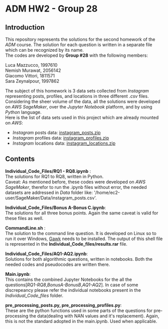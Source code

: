 # ADM HW2 - Group 28

## Introduction
This repository represents the solutions for the second homework of the *ADM* course. The solution for each question is written in a separate file which can be recognized by its name. <br> 
The codes are developed by **Group #28** with the following members:<br>

Luca Mazzucco, 1997610<br>
Nemish Murawat, 2056142<br>
Giacomo Vittori, 1811571<br>
Sara Zeynalpour, 1997862<br>

The subject of this homework is 3 data sets collected from *Instagram* representing posts, profiles, and locations in three different *.csv* files. Considering the sheer volume of the data, all the solutions were developed on *AWS SageMaker*, over the *Jupyter Notebook* platform, and by using *Python* language.<br>
Here is the list of data sets used in this project which are already mounted on *AWS*:
- *Instagram* posts data: [instagram_posts.zip](https://adm2022.s3.amazonaws.com/instagram_posts.zip)
- *Instagram* profiles data: [instagram_profiles.zip](https://adm2022.s3.amazonaws.com/instagram_profiles.zip)
- *Instagram* locations data: [instagram_locations.zip](https://adm2022.s3.amazonaws.com/instagram_locations.zip)


## Contents
**Individual_Code_Files/RQ1 - RQ8.ipynb** :<br> The solutions for RQ1 to RQ8, written in Python. <br>
Caveat: As mentioned before, these codes were developed on *AWS SageMaker*, therefor to run the .ipynb files without error, the needed datasets are addressed in *Data* folder like: '/home/ec2-user/SageMaker/Data/instagram_posts.csv'. <br>

**Individual_Code_Files/Bonus A-Bonus C.ipynb**:<br> The solutions for all three bonus points. Again the same caveat is valid for these files as well. <br>

**CommandLine.sh** :<br> The solution to the command line question. It is developed on Linux so to run it over Windows, [Gawk](https://gnuwin32.sourceforge.net/packages/gawk.htm) needs to be installed. The output of this shell file is represented in the **Individual_Code_files/results.rar** file.

**Individual_Code_Files/AQ1-AQ2.ipynb**:<br> Solutions for both algorithmic questions, written in notebooks. Both the needed codes and pseudocodes are written there. <br>

**Main.ipynb**:<br> This contains the combined Jupyter Notebooks for the all the questions[*RQ1-RQ8*,*BonusA-BonusB*,*AQ1-AQ2*]. In case of some discrepeancy please refer the individual notebooks present in the *Individual_Code_files* folder.

**pre_processing_posts.py, pre_processing_profiles.py**:<br> These are the python functions used in some parts of the questions for pre-processing the data(dealing with NAN values and it's replacement). Again, this is not the standard adopted in the main.ipynb. Used when applicable.


